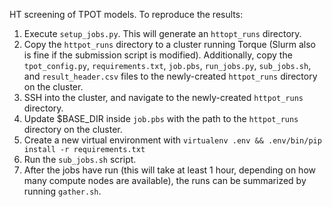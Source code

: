 HT screening of TPOT models. To reproduce the results:

1. Execute `setup_jobs.py`. This will generate an `httopt_runs` directory.
2. Copy the `httpot_runs` directory to a cluster running Torque (Slurm also is fine if the submission script is
   modified). Additionally, copy the `tpot_config.py`, `requirements.txt`, `job.pbs`, `run_jobs.py`, `sub_jobs.sh`,
   and `result_header.csv` files to the newly-created `httpot_runs` directory on the cluster.
3. SSH into the cluster, and navigate to the newly-created `httpot_runs` directory.
4. Update $BASE_DIR inside `job.pbs` with the path to the `httpot_runs` directory on the cluster.
5. Create a new virtual environment with `virtualenv .env && .env/bin/pip install -r requirements.txt`
6. Run the `sub_jobs.sh` script.
7. After the jobs have run (this will take at least 1 hour, depending on how many compute nodes are available), the runs
   can be summarized by running `gather.sh`.
